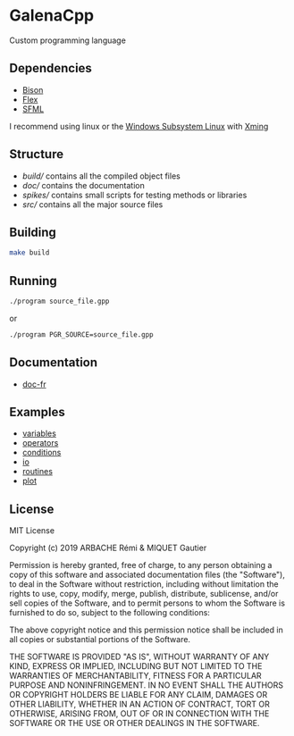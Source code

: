 # GalenaCpp

Custom programming language

## Dependencies

- [Bison](https://www.gnu.org/software/bison/)
- [Flex](https://www.gnu.org/software/flex/)
- [SFML](https://www.sfml-dev.org/tutorials/2.5/start-linux.php)

I recommend using linux or the [Windows Subsystem Linux](https://docs.microsoft.com/fr-fr/windows/wsl/install-win10) with [Xming](https://sourceforge.net/projects/xming/)

## Structure

- *build/* contains all the compiled object files
- *doc/* contains the documentation
- *spikes/* contains small scripts for testing methods or libraries
- *src/* contains all the major source files

## Building

```bash
make build
```

## Running

```bash
./program source_file.gpp
```

or

```bash
./program PGR_SOURCE=source_file.gpp
```

## Documentation

- [doc-fr](./doc/doc-fr.md)

## Examples

- [variables](./examples/variables.gpp)
- [operators](./examples/operators.gpp)
- [conditions](./examples/conditions.gpp)
- [io](./examples/io.gpp)
- [routines](./examples/routines.gpp)
- [plot](./examples/plot.gpp)

## License

MIT License

Copyright (c) 2019 ARBACHE Rémi & MIQUET Gautier

Permission is hereby granted, free of charge, to any person obtaining a copy
of this software and associated documentation files (the "Software"), to deal
in the Software without restriction, including without limitation the rights
to use, copy, modify, merge, publish, distribute, sublicense, and/or sell
copies of the Software, and to permit persons to whom the Software is
furnished to do so, subject to the following conditions:

The above copyright notice and this permission notice shall be included in all
copies or substantial portions of the Software.

THE SOFTWARE IS PROVIDED "AS IS", WITHOUT WARRANTY OF ANY KIND, EXPRESS OR
IMPLIED, INCLUDING BUT NOT LIMITED TO THE WARRANTIES OF MERCHANTABILITY,
FITNESS FOR A PARTICULAR PURPOSE AND NONINFRINGEMENT. IN NO EVENT SHALL THE
AUTHORS OR COPYRIGHT HOLDERS BE LIABLE FOR ANY CLAIM, DAMAGES OR OTHER
LIABILITY, WHETHER IN AN ACTION OF CONTRACT, TORT OR OTHERWISE, ARISING FROM,
OUT OF OR IN CONNECTION WITH THE SOFTWARE OR THE USE OR OTHER DEALINGS IN THE
SOFTWARE.
